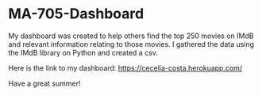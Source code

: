 # MA-705-Dashboard

My dashboard was created to help others find the top 250 movies on IMdB and relevant information relating to those movies. 
I gathered the data using the IMdB library on Python and created a csv. 

Here is the link to my dashboard: https://cecelia-costa.herokuapp.com/

Have a great summer!
